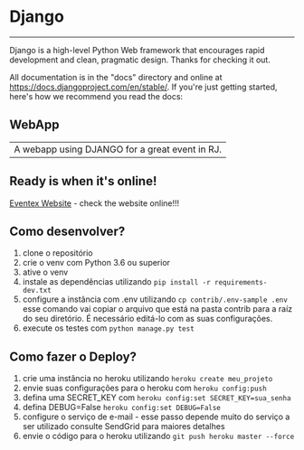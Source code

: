 # Django
---

Django is a high-level Python Web framework that encourages rapid development and clean, pragmatic design. Thanks for checking it out.

All documentation is in the "docs" directory and online at https://docs.djangoproject.com/en/stable/. If you're just getting started, here's how we recommend you read the docs:

## WebApp

<table>
<tr>
<td>
  A webapp using DJANGO for a great event in RJ.
</td>
</tr>
</table>

## Ready is when it's online!
[Eventex Website](https://eventex-mmb.herokuapp.com/) - check the website online!!!


## Como desenvolver?

  1. clone o repositório
  2. crie o venv com Python 3.6 ou superior
  3. ative o venv
  4. instale as dependências utilizando `pip install -r requirements-dev.txt`
  5. configure a instância com .env utilizando `cp contrib/.env-sample .env` esse comando vai copiar o arquivo que está na pasta contrib para a raíz do seu diretório. É necessário editá-lo com as suas configurações.
  6. execute os testes com `python manage.py test`

  ## Como fazer o Deploy?
  1. crie uma instância no heroku utilizando `heroku create meu_projeto`
  2. envie suas configurações para o heroku com `heroku config:push`
  3. defina uma SECRET_KEY com `heroku config:set SECRET_KEY=sua_senha`
  4. defina DEBUG=False `heroku config:set DEBUG=False`
  5. configure o serviço de e-mail - esse passo depende muito do serviço a ser utilizado consulte SendGrid para maiores detalhes
  6. envie o código para o heroku utilizando `git push heroku master --force`